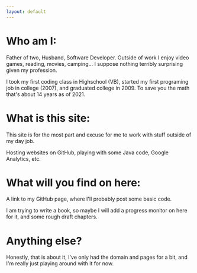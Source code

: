 ```yaml
---
layout: default 
---
```


# Who am I:

Father of two, Husband, Software Developer. Outside of work I enjoy video games, reading, movies, camping... I suppose nothing terribly surprising given my profession.

I took my first coding class in Highschool (VB), started my first programing job in college (2007), and graduated college in 2009. To save you the math that's about 14 years as of 2021. 

# What is this site:

This site is for the most part and excuse for me to work with stuff outside of my day job.

Hosting websites on GitHub, playing with some Java code, Google Analytics, etc.

# What will you find on here:

A link to my GitHub page, where I'll probably post some basic code.

I am trying to write a book, so maybe I will add a progress monitor on here for it, and some rough draft chapters.

# Anything else?

Honestly, that is about it, I've only had the domain and pages for a bit, and I'm really just playing around with it for now.